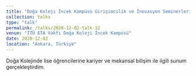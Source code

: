 ```yaml
---
title: "Doğa Koleji İncek Kampüsü Girişimcilik ve İnovasyon Seminerleri "
collection: talks
type: "talk"
permalink: /talks/2020-12-02-talk-12
venue: "İTÜ ETA Vakfı Doğa Koleji İncek Kampüsü"
date: 2020-12-02
location: "Ankara, Türkiye"
---
```


Doğa Kolejinde lise öğrencilerine kariyer ve mekansal bilişim ile ilgili sunum gerçekleştirdim.


